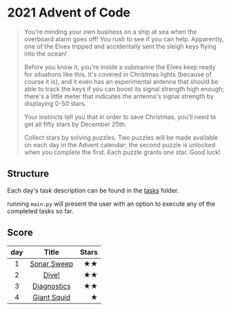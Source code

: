 # 2021 Advent of Code

>You're minding your own business on a ship at sea when the overboard alarm goes off! You rush to see if you can help. Apparently, one of the Elves tripped and accidentally sent the
sleigh keys flying into the ocean!  
>
>Before you know it, you're inside a submarine the Elves keep ready for situations like this. It's covered in Christmas lights (because of course it is), and it even has an
experimental antenna that should be able to track the keys if you can boost its signal strength high enough; there's a little meter that indicates the antenna's signal strength by
displaying 0-50 stars.
>
>Your instincts tell you that in order to save Christmas, you'll need to get all fifty stars by December 25th.
>
>Collect stars by solving puzzles. Two puzzles will be made available on each day in the Advent calendar; the second puzzle is unlocked when you complete the first. Each puzzle
grants one star. Good luck!

## Structure
Each day's task description can be found in the [tasks](tasks) folder.

running `main.py` will present the user with an option to execute any of the completed tasks so far.

## Score

| day | Title | Stars |
|:-:| :-: | --:|
|1| [Sonar Sweep](tasks/day01.md) |★★|
|2| [Dive!](tasks/day02.md) |★★|
|3| [Diagnostics](tasks/day03.md) |★★|
|4| [Giant Squid](tasks/day04.md) |★|